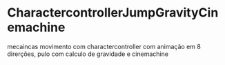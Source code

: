 # CharactercontrollerJumpGravityCinemachine
 mecaincas movimento com charactercontroller com animação em 8 direrções, pulo com calculo de gravidade e cinemachine
